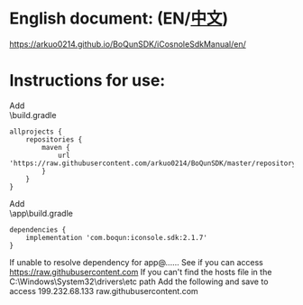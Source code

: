 [CN]:https://github.com/arkuo0214/BoQunSDK/blob/master/repository/com/boqun/iconsole.sdk/README_cn.md
# English document: (EN/[中文][CN])
https://arkuo0214.github.io/BoQunSDK/iCosnoleSdkManual/en/
<br/>
# Instructions for use:  
Add  
\build.gradle  


    allprojects {
    	repositories {
    		maven {
    			url 'https://raw.githubusercontent.com/arkuo0214/BoQunSDK/master/repository'
    		}
    	}
    }
    

Add  
\app\build.gradle  


    dependencies {
    	implementation 'com.boqun:iconsole.sdk:2.1.7'
    }
    
If unable to resolve dependency for app@...... See if you can access https://raw.githubusercontent.com If you can't find the hosts file in the C:\Windows\System32\drivers\etc path
Add the following and save to access 199.232.68.133 raw.githubusercontent.com
